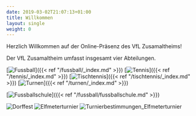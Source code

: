 ```yaml
---
date: 2019-03-02T21:07:13+01:00
title: Willkommen
layout: single
weight: 0
---
```


Herzlich Willkommen auf der Online-Präsenz des VfL Zusamaltheims!

Der VfL Zusamaltheim umfasst insgesamt vier Abteilungen.

[![Fussball](/images/icons/football.jpg)]({{< ref "/fussball/_index.md" >}})
[![Tennis](/images/icons/tennis.jpg)]({{< ref "/tennis/_index.md" >}})
[![Tischtennis](/images/icons/tabletennis.jpg)]({{< ref "/tischtennis/_index.md" >}})
[![Turnen](/images/icons/athletics.jpg)]({{< ref "/turnen/_index.md" >}})


[![Fussballschule](/images/fussballschule/fussballschule.jpg)]({{< ref "/fussball/fussballschule.md" >}})

![Dorffest](/images/Plakat_Dorffest_22.jepg)
![Elfmeterturnier](/images/Plakat_Elfmeter-Turnier_22.jepg)
![Turnierbestimmungen_Elfmeterturnier](/images/Turnierbestimmungen_Elfmeter-Turnier.jpeg)